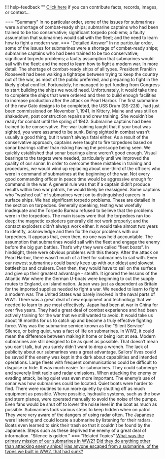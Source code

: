 !!! help-feedback ""
    <a href="/feedback/" data-feedback-link>Click here</a>
    if you can contribute facts, records, images, or context…

<a id="summary"></a>
=== "Summary"
    In no particular order, some of the issues for submarines were a shortage of combat-ready ships; submarine captains who had been trained to be too conservative; significant torpedo problems; a faulty assumption that submarines would sail with the fleet; and the need to learn how to fight a modern war.
=== "Detailed Answer"
    In no particular order, some of the issues for submarines were a shortage of combat-ready ships; submarine captains who had been trained to be too conservative; significant torpedo problems; a faulty assumption that submarines would sail with the fleet; and the need to learn how to fight a modern war. In more detail:
    The shortage of combat-ready ships of all types. President Franklin Roosevelt had been walking a tightrope between trying to keep the country out of the war, as most of the public preferred, and preparing to fight in the likely global conflict. Fortunately, he managed to get funding from Congress to start building the ships we would need. Unfortunately, it would take time to complete the ships that were ordered and then to build enough facilities to increase production after the attack on Pearl Harbor. The first submarine of the new Gato designs to be completed, the USS Drum (SS-228) , had just been commissioned on November 1, 1941, in Kittery, Maine and was still on shakedown, post construction repairs and crew training. She wouldn’t be ready for combat until the spring of 1942.
    Submarine captains had been trained to be conservative. Pre-war training taught that if your boat was sighted, you were assumed to be sunk. Being sighted in combat wasn’t usually a good thing, but it wasn’t always fatal either. As a result of the conservative approach, captains were taught to fire torpedoes based on sonar bearings rather than risking having the periscope being seen. We quickly established that sonar bearings alone weren’t good enough. Visual bearings to the targets were needed, particularly until we improved the quality of our sonar.
    In order to overcome these mistakes in training and procedures, we would wind up replacing about one-third of the officers who were in command of submarines at the beginning of the war.
    Not every good commanding officer in peace time would be aggressive enough for command in the war. A general rule was that if a captain didn’t produce results within two war patrols, he would likely be reassigned. Some captains who “washed out” of submarines went on to distinguished careers in surface ships.
    We had significant torpedo problems. These are detailed in the section on torpedoes. Generally speaking, testing was woefully inadequate and the Torpedo Bureau refused to believe that the problems were in the torpedoes. The main issues were that the torpedoes ran too deep; the magnetic exploders generally did not work properly; and the contact exploders didn’t always work either. It would take almost two years to identify, acknowledge and then fix the major problems with our torpedoes. It appears that, even then, no one was held accountable.
    The assumption that submarines would sail with the fleet and engage the enemy before the big gun battles. That’s why they were called “fleet boats”. In hindsight, there were obvious problems with this theory:
    After the attack on Pearl Harbor, there wasn’t much of a fleet for submarines to sail with.
    Even our newest submarines could barely keep up with our oldest and slowest battleships and cruisers. Even then, they would have to sail on the surface and give up their greatest advantage - stealth.
    It ignored the lessons of the Atlantic War where the German U-boats were beginning to cut the supply routes to England, an island nation. Japan was just as dependent as Britain for the imported supplies needed to fight a war.
    We needed to learn to fight a modern war. The United States was barely involved in the naval parts of WW1. There was a great deal of new equipment and technology that we needed to learn to use most effectively. Japan had been at war in China for over five years. They had a great deal of combat experience and had been actively training for the war that we still wanted to avoid. It would take us about 18 months for us to catch up and become a truly effective fighting force.
    Why was the submarine service known as the “Silent Service”
    Silence, or being quiet, was a fact of life on submarines. In WW2, it could mean the difference between making it home or being lost at sea. Modern submarines are still designed to be as quiet as possible. That doesn’t mean you can’t talk, but you surely didn’t want to drop a wrench.
    The lack of publicity about our submarines was a great advantage. Sailors’ lives could be saved if the enemy was kept in the dark about capabilities and intended operations. Large fleets with frequent communications could be difficult to disguise or hide. It was much easier for submarines. They could submerge and severely limit radio and radar emissions.
    When attacking the enemy or evading attack, being quiet was even more important. The enemy’s use of sonar was how submarines could be located. Quiet boats were harder to find. There were routines to run more quietly by shutting off as much equipment as possible. Where possible, hydraulic systems, such as the bow and stern planes, were operated manually to avoid the noise of the pumps. Even fans would be shut off to lower the noise level in the boat as much as possible.
    Submarines took various steps to keep hidden when on patrol. They were very aware of the dangers of using radar often. The Japanese were listening and could locate a submarine by listening for their radars. Boats even learned to sink their trash so that it couldn’t be found by the Japanese.
    Steps such as these deprived the enemy of a great deal of information. “Silence is golden.”
=== "Related Topics"
    [What was the primary mission of our submarines in WW2?](what-was-the-primary-mission-of-our-submarines-in-ww2.md#summary)
    [Did they do anything other than attacking enemy ships?](did-they-do-anything-other-than-attacking-enemy-ships.md#summary)
    [Has anyone escaped from a submarine, of the types we built in WW2, that had sunk?](has-anyone-escaped-from-a-submarine-of-the-types-we-built-in-ww2-that-had-sunk.md#summary)
